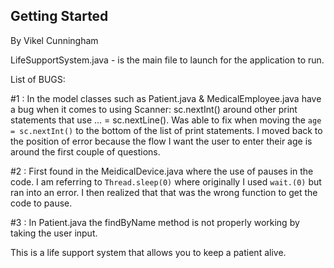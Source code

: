 ## Getting Started
By Vikel Cunningham

LifeSupportSystem.java - is the main file to launch for the application to run.


List of BUGS: 

#1 : In the model classes such as Patient.java & MedicalEmployee.java have a bug when it comes to using Scanner: sc.nextInt() around other print
statements that use ... = sc.nextLine(). Was able to fix when moving the `age = sc.nextInt()` to the bottom of the list of print statements. I moved back to the position of error because the flow I want the user to enter their age is around the first couple of questions.

#2 : First found in the MeidicalDevice.java where the use of pauses in the code. I am referring to `Thread.sleep(0)`  where originally I used `wait.(0)` but ran into an error. I then realized that that was the wrong function to get the code to pause. 

#3 : In Patient.java the findByName method is not properly working by taking the user input.



This is a life support system that allows you to keep a patient alive.

